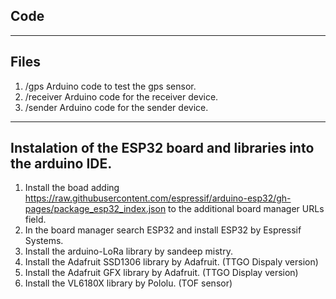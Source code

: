 ## Code


*** 
## Files
1. /gps	Arduino code to test the gps sensor.
2. /receiver	Arduino code for the receiver device.
3. /sender	Arduino code for the sender device.

***

## Instalation of the ESP32 board and libraries into the arduino IDE.
1. Install the boad adding https://raw.githubusercontent.com/espressif/arduino-esp32/gh-pages/package_esp32_index.json to the additional board manager URLs field.	
2. In the board manager search ESP32 and install ESP32 by Espressif Systems.
3. Install the arduino-LoRa library by sandeep mistry. 
4. Install the Adafruit SSD1306 library by Adafruit. (TTGO Dispaly version)
5. Install the Adafruit GFX library by Adafruit. (TTGO Display version)
6. Install the VL6180X library by Pololu. (TOF sensor)
